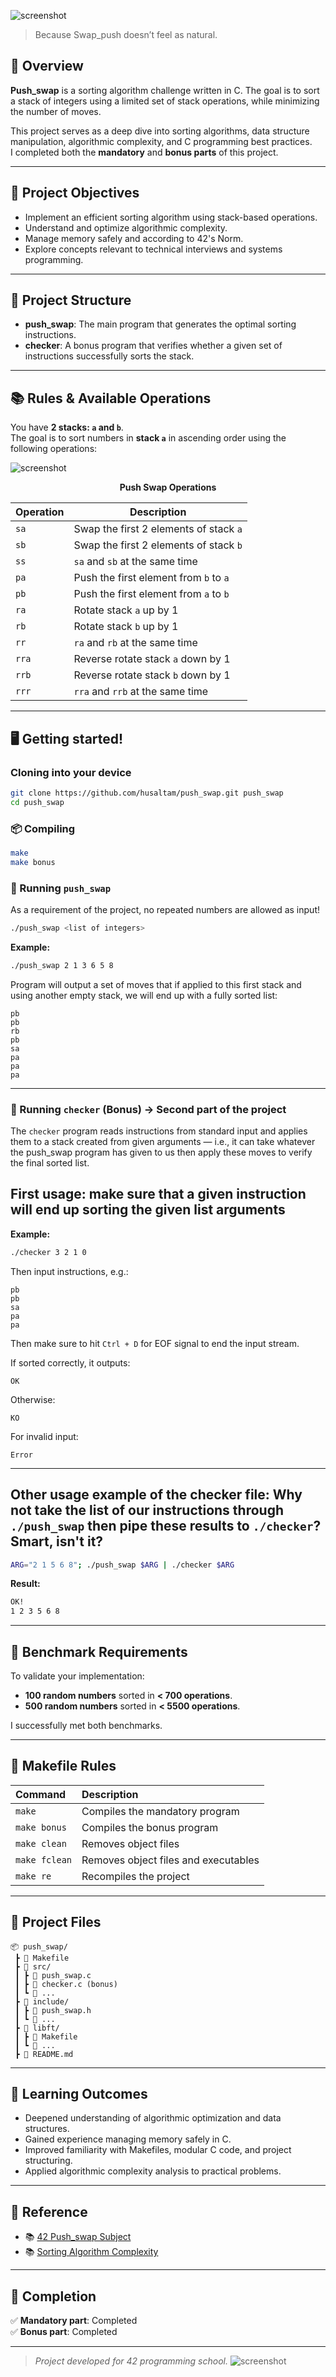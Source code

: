 ![screenshot](Documanetation/push_swap.png)

> Because Swap_push doesn’t feel as natural.

## 📖 Overview

**Push_swap** is a sorting algorithm challenge written in C. The goal is to sort a stack of integers using a limited set of stack operations, while minimizing the number of moves.

This project serves as a deep dive into sorting algorithms, data structure manipulation, algorithmic complexity, and C programming best practices.  
I completed both the **mandatory** and **bonus parts** of this project.

---

## 📌 Project Objectives

- Implement an efficient sorting algorithm using stack-based operations.
- Understand and optimize algorithmic complexity.
- Manage memory safely and according to 42's Norm.
- Explore concepts relevant to technical interviews and systems programming.

---

## 📑 Project Structure

- **push_swap**: The main program that generates the optimal sorting instructions.
- **checker**: A bonus program that verifies whether a given set of instructions successfully sorts the stack.

---

## 📚 Rules & Available Operations

You have **2 stacks: `a` and `b`**.  
The goal is to sort numbers in **stack `a`** in ascending order using the following operations:

![screenshot](Documanetation/stacks_0.png)

<p align="center"><strong>Push Swap Operations</strong></p>

| Operation | Description                                |
|-----------|--------------------------------------------|
| `sa`      | Swap the first 2 elements of stack `a`     |
| `sb`      | Swap the first 2 elements of stack `b`     |
| `ss`      | `sa` and `sb` at the same time             |
| `pa`      | Push the first element from `b` to `a`     |
| `pb`      | Push the first element from `a` to `b`     |
| `ra`      | Rotate stack `a` up by 1                   |
| `rb`      | Rotate stack `b` up by 1                   |
| `rr`      | `ra` and `rb` at the same time             |
| `rra`     | Reverse rotate stack `a` down by 1         |
| `rrb`     | Reverse rotate stack `b` down by 1         |
| `rrr`     | `rra` and `rrb` at the same time           |

---

## 🖥️ Getting started!

### Cloning into your device
```bash
git clone https://github.com/husaltam/push_swap.git push_swap
cd push_swap
```

### 📦 Compiling

```bash
make
make bonus
```


### 📂 Running `push_swap`
As a requirement of the project, no repeated numbers are allowed as input!
```bash
./push_swap <list of integers>
```

**Example:**
```bash
./push_swap 2 1 3 6 5 8
```

Program will output a set of moves that if applied to this first stack and using another empty stack, we will end up with a fully sorted list:

```
pb
pb
rb
pb
sa
pa
pa
pa
```

---

### 📂 Running `checker` (Bonus) -> Second part of the project

The `checker` program reads instructions from standard input and applies them to a stack created from given arguments — i.e., it can take whatever the push_swap program has given to us then apply these moves to verify the final sorted list.

## First usage: make sure that a given instruction will end up sorting the given list arguments 

**Example:**
```bash
./checker 3 2 1 0
```

Then input instructions, e.g.:

```
pb
pb
sa
pa
pa
```
Then make sure to hit `Ctrl + D` for EOF signal to end the input stream.

If sorted correctly, it outputs:

```
OK
```

Otherwise:

```
KO
```

For invalid input:

```
Error
```

---

## Other usage example of the checker file: Why not take the list of our instructions through `./push_swap` then pipe these results to `./checker`? Smart, isn't it?

```bash
ARG="2 1 5 6 8"; ./push_swap $ARG | ./checker $ARG
```

**Result:**
```bash
OK!
1 2 3 5 6 8
```

---

## 📝 Benchmark Requirements

To validate your implementation:

- **100 random numbers** sorted in **< 700 operations**.
- **500 random numbers** sorted in **< 5500 operations**.

I successfully met both benchmarks.

---

## 📃 Makefile Rules

| Command       | Description                        |
|:--------------|:------------------------------------|
| `make`        | Compiles the mandatory program       |
| `make bonus`  | Compiles the bonus program           |
| `make clean`  | Removes object files                 |
| `make fclean` | Removes object files and executables |
| `make re`     | Recompiles the project               |

---

## 📂 Project Files

```
📦 push_swap/
 ┣ 📜 Makefile
 ┣ 📂 src/
 ┃ ┣ 📜 push_swap.c
 ┃ ┣ 📜 checker.c (bonus)
 ┃ ┗ 📜 ...
 ┣ 📂 include/
 ┃ ┣ 📜 push_swap.h
 ┃ ┗ 📜 ...
 ┣ 📂 libft/
 ┃ ┣ 📜 Makefile
 ┃ ┗ 📜 ...
 ┣ 📜 README.md
```

---

## 📖 Learning Outcomes

- Deepened understanding of algorithmic optimization and data structures.
- Gained experience managing memory safely in C.
- Improved familiarity with Makefiles, modular C code, and project structuring.
- Applied algorithmic complexity analysis to practical problems.

---

## 📎 Reference

- 📚 [42 Push_swap Subject](https://en.wikipedia.org/wiki/Stack_(abstract_data_type))
- 📚 [Sorting Algorithm Complexity](https://en.wikipedia.org/wiki/Analysis_of_algorithms)

---

## 🎉 Completion

✅ **Mandatory part**: Completed  
✅ **Bonus part**: Completed  

---

> *Project developed for 42 programming school.*
![screenshot](Documanetation/push_swap_2.png)
